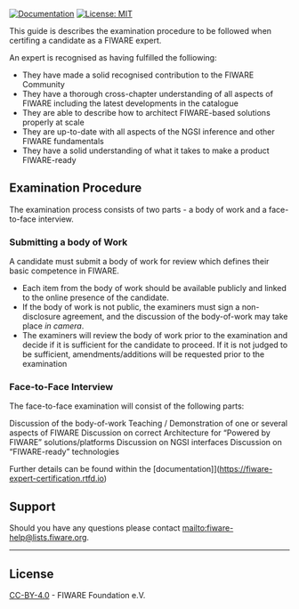 [![Documentation](https://nexus.lab.fiware.org/repository/raw/public/badges/chapters/documentation.svg)](https://fiware-expert-certification.rtfd.io)
[![License: MIT](https://img.shields.io/github/license/fiware/catalogue.svg)](https://creativecommons.org/licenses/by/4.0/)

This guide is describes the examination procedure to be followed when certifing
a candidate as a FIWARE expert.

An expert is recognised as having fulfilled the folliowing:

-   They have made a solid recognised contribution to the FIWARE Community
-   They have a thorough cross-chapter understanding of all aspects of FIWARE
    including the latest developments in the catalogue
-   They are able to describe how to architect FIWARE-based solutions properly
    at scale
-   They are up-to-date with all aspects of the NGSI inference and other FIWARE
    fundamentals
-   They have a solid understanding of what it takes to make a product
    FIWARE-ready

## Examination Procedure

The examination process consists of two parts - a body of work and a
face-to-face interview.

### Submitting a body of Work

A candidate must submit a body of work for review which defines their basic
competence in FIWARE.

-   Each item from the body of work should be available publicly and linked to
    the online presence of the candidate.
-   If the body of work is not public, the examiners must sign a non-disclosure
    agreement, and the discussion of the body-of-work may take place _in
    camera_.
-   The examiners will review the body of work prior to the examination and
    decide if it is sufficient for the candidate to proceed. If it is not judged
    to be sufficient, amendments/additions will be requested prior to the
    examination

### Face-to-Face Interview

The face-to-face examination will consist of the following parts:

Discussion of the body-of-work Teaching / Demonstration of one or several
aspects of FIWARE Discussion on correct Architecture for “Powered by FIWARE”
solutions/platforms Discussion on NGSI interfaces Discussion on “FIWARE-ready”
technologies

Further details can be found within the
[documentation]](https://fiware-expert-certification.rtfd.io)

## Support

Should you have any questions please contact
[mailto:fiware-help@lists.fiware.org](mailto:fiware-help@lists.fiware.org).

---

## License

[CC-BY-4.0](LICENSE) - FIWARE Foundation e.V.
